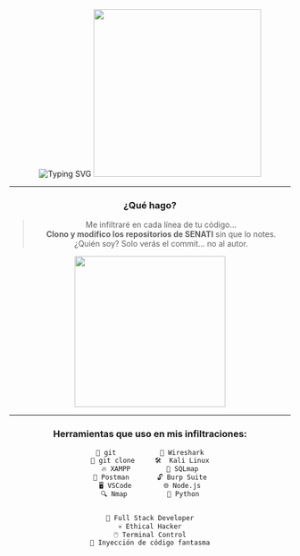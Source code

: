 
<div align="center">

<img src="https://readme-typing-svg.demolab.com?font=Orbitron&weight=700&size=30&pause=1000&color=00FF00&center=true&vCenter=true&multiline=true&width=435&height=60&lines=Hola%2C+soy+DarkN3ta" alt="Typing SVG" />

<img src="https://media.giphy.com/media/oEI9uBYSzLpBK/giphy.gif" width="300px"/>

---

### ¿Qué hago?

> Me infiltraré en cada línea de tu código...  
> **Clono y modifico los repositorios de SENATI** sin que lo notes.  
> ¿Quién soy? Solo verás el commit... no al autor.

<img src="https://media.giphy.com/media/3oEduSbSGpGaRX2Vri/giphy.gif" width="270px"/>
<!-- Samara saliendo del televisor -->

---

### Herramientas que uso en mis infiltraciones:

```bash
🔧 git           🧬 Wireshark
📁 git clone     🛠️  Kali Linux
🔥 XAMPP         🧠 SQLmap
🚀 Postman       🔓 Burp Suite
🖥️ VSCode        🌐 Node.js
🔍 Nmap          🐍 Python


🧠 Full Stack Developer
💀 Ethical Hacker
🖱️ Terminal Control
🧿 Inyección de código fantasma
